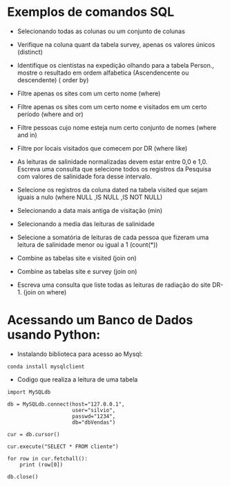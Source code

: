 # Exemplos de comandos SQL

* Selecionando todas as colunas ou um conjunto de colunas

* Verifique na coluna quant da tabela survey, apenas os valores únicos (distinct)

* Identifique os cientistas na expedição olhando para a tabela Person., mostre o resultado em ordem alfabetica (Ascendencente ou descendente) ( order by)
 
* Filtre apenas os sites com um certo nome (where)

* Filtre apenas os sites com um certo nome e visitados em um certo período (where and or)

* Filtre pessoas cujo nome esteja num certo conjunto de nomes (where and in)

* Filtre por locais visitados que comecem por  DR (where like)

* As leituras de salinidade normalizadas devem estar entre 0,0 e 1,0. Escreva uma consulta que selecione todos os registros da Pesquisa com valores de salinidade fora desse intervalo.

* Selecione os registros da coluna dated na tabela visited que sejam iguais a nulo (where NULL ,IS NULL ,IS NOT NULL)

* Selecionando a data mais antiga de visitação (min)

* Selecionando a media das leituras de salinidade

* Selecione a somatória de leituras de cada pessoa que fizeram uma leitura de salinidade menor ou igual a 1 (count(*))

* Combine as tabelas site e visited (join on)

* Combine as tabelas site e survey (join on)

* Escreva uma consulta que liste todas as leituras de radiação do site DR-1. (join on where)

# Acessando um Banco de Dados usando Python:

* Instalando biblioteca para acesso ao Mysql:

```
conda install mysqlclient
```

* Codigo que realiza a leitura de uma tabela

```
import MySQLdb

db = MySQLdb.connect(host="127.0.0.1",    
                     user="silvio",         
                     passwd="1234",  
                     db="dbVendas")       

cur = db.cursor()

cur.execute("SELECT * FROM cliente")

for row in cur.fetchall():
    print (row[0])

db.close()
```

